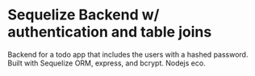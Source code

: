 # Sequelize Backend w/ authentication and table joins

Backend for a todo app that includes the users with a hashed password.
Built with Sequelize ORM, express, and bcrypt. Nodejs eco.